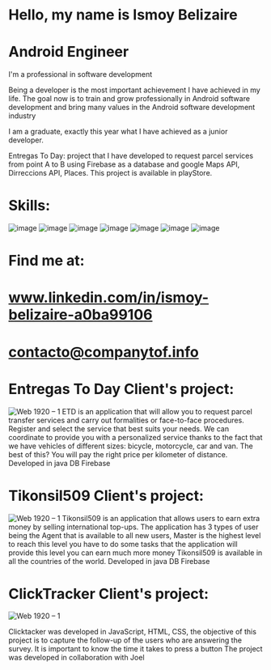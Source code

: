 # Hello, my name is Ismoy Belizaire
# Android Engineer
I'm a professional in software development 

Being a developer is the most important achievement I have achieved in my life. The goal now is to train and grow professionally in Android software development and bring many values in the Android software development industry

I am a graduate, exactly this year
what I have achieved as a junior developer.

Entregas To Day: project that I have developed to request parcel services from point A to B
using Firebase as a database and google Maps API, Dirreccions API, Places.
This project is available in playStore.
# Skills:
![image](https://user-images.githubusercontent.com/72107070/132263838-558ac5da-f94b-4569-81f1-1df34a5b1a32.png)
![image](https://user-images.githubusercontent.com/72107070/132263846-9407d0fd-4005-4667-b9a2-50f86ba8eb3d.png)
![image](https://user-images.githubusercontent.com/72107070/132263849-5bd92b49-74f3-401c-b463-bc4db2de8b49.png)
![image](https://user-images.githubusercontent.com/72107070/132263860-bb82b870-da84-4201-b2bb-1f566c418b54.png)
![image](https://user-images.githubusercontent.com/72107070/132263874-d4efe1aa-d757-4480-b547-9debf86b5624.png)
![image](https://user-images.githubusercontent.com/72107070/132263923-e4a6d36f-67c5-41d9-9d3a-1df0fbe68f63.png)
![image](https://user-images.githubusercontent.com/72107070/132263940-d848e237-0441-4bce-b8fc-5047f1a68c13.png)
# Find me at:
# www.linkedin.com/in/ismoy-belizaire-a0ba99106
# contacto@companytof.info
# Entregas To Day Client's project:
![Web 1920 – 1](https://user-images.githubusercontent.com/72107070/132265429-d16b1dd1-96f4-464b-9eb7-d92bbb1f7ead.png)
ETD is an application that will allow you to request parcel transfer services and carry out formalities or face-to-face procedures.
Register and select the service that best suits your needs. We can coordinate to provide you with a personalized service thanks to the fact that we have vehicles of different sizes: bicycle, motorcycle, car and van. The best of this? You will pay the right price per kilometer of distance.
Developed in java DB Firebase


# Tikonsil509 Client's project:
![Web 1920 – 1](https://user-images.githubusercontent.com/72107070/132265539-78fa824f-fe27-46df-b6f5-66268cd76299.png)
Tikonsil509 is an application that allows users to earn extra money by selling international top-ups. The application has 3 types of user being the Agent that is available to all new users, Master is the highest level to reach this level you have to do some tasks that the application will provide this level you can earn much more money Tikonsil509 is available in all the countries of the world.
Developed in java DB Firebase

# ClickTracker Client's project:
![Web 1920 – 1](https://user-images.githubusercontent.com/72107070/132265177-dd2835ba-37f4-4f98-a259-d90fad68fffb.png)

Clicktacker was developed in JavaScript, HTML, CSS, the objective of this project is to capture the follow-up of the users who are answering the survey. It is important to know the time it takes to press a button
The project was developed in collaboration with Joel
